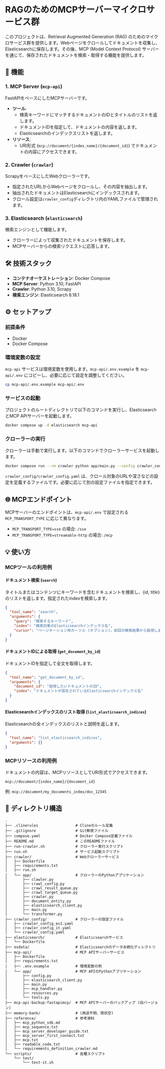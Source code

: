 # RAGのためのMCPサーバーマイクロサービス群

このプロジェクトは、Retrieval Augmented Generation (RAG) のためのマイクロサービス群を提供します。Webページをクロールしてドキュメントを収集し、Elasticsearchに保存します。その後、MCP (Model Context Protocol) サーバーを通じて、保存されたドキュメントを検索・取得する機能を提供します。

## 🚀 機能

### 1. MCP Server (`mcp-api`)
FastAPIをベースにしたMCPサーバーです。
- **ツール**:
    - 検索キーワードにマッチするドキュメントのIDとタイトルのリストを返します。
    - ドキュメントIDを指定して、ドキュメントの内容を返します。
    - Elasticsearchのインデックスリストを返します。
- **リソース**:
    - URI形式 (`mcp://document/{index_name}/{document_id}`) でドキュメントの内容にアクセスできます。

### 2. Crawler (`crawler`)
ScrapyをベースにしたWebクローラーです。
- 指定されたURLからWebページをクロールし、その内容を抽出します。
- 抽出されたドキュメントはElasticsearchにインデックスされます。
- クロール設定は`crawler_config`ディレクトリ内のYAMLファイルで管理されます。

### 3. Elasticsearch (`elasticsearch`)
検索エンジンとして機能します。
- クローラーによって収集されたドキュメントを保存します。
- MCPサーバーからの検索リクエストに応答します。

## 🛠️ 技術スタック

- **コンテナオーケストレーション**: Docker Compose
- **MCP Server**: Python 3.10, FastAPI
- **Crawler**: Python 3.10, Scrapy
- **検索エンジン**: Elasticsearch 8.18.1

## ⚙️ セットアップ

### 前提条件
- Docker
- Docker Compose

### 環境変数の設定
`mcp-api` サービスは環境変数を使用します。`mcp-api/.env.example` を `mcp-api/.env` にコピーし、必要に応じて設定を調整してください。

```bash
cp mcp-api/.env.example mcp-api/.env
```

### サービスの起動
プロジェクトのルートディレクトリで以下のコマンドを実行し、ElasticsearchとMCP APIサーバーを起動します。

```bash
docker compose up -d elasticsearch mcp-api
```

### クローラーの実行
クローラーは手動で実行します。以下のコマンドでクローラーサービスを起動します。

```bash
docker compose run --rm crawler python app/main.py --config crawler_config/crawler_config.yaml
```
`crawler_config/crawler_config.yaml` は、クロール対象のURLや深さなどの設定を定義するファイルです。必要に応じて別の設定ファイルを指定できます。

## 🌐 MCPエンドポイント

MCPサーバーのエンドポイントは、`mcp-api/.env` で設定される `MCP_TRANSPORT_TYPE` に応じて異なります。
- `MCP_TRANSPORT_TYPE=sse` の場合: `/sse`
- `MCP_TRANSPORT_TYPE=streamable-http` の場合: `/mcp`

## 💡 使い方

### MCPツールの利用例

#### ドキュメント検索 (`search`)
タイトルまたはコンテンツにキーワードを含むドキュメントを検索し、{id, title} のリストを返します。指定されたindexを検索します。

```json
{
  "tool_name": "search",
  "arguments": {
    "query": "検索するキーワード",
    "index": "検索対象のElasticsearchインデックス名",
    "cursor": "ページネーション用カーソル (オプション)。前回の検索結果から取得します。"
  }
}
```

#### ドキュメントIDによる取得 (`get_document_by_id`)
ドキュメントIDを指定して全文を取得します。

```json
{
  "tool_name": "get_document_by_id",
  "arguments": {
    "document_id": "取得したいドキュメントのID",
    "index": "ドキュメントが保存されているElasticsearchインデックス名"
  }
}
```

#### Elasticsearchインデックスのリスト取得 (`list_elasticsearch_indices`)
Elasticsearchの全インデックスのリストと説明を返します。

```json
{
  "tool_name": "list_elasticsearch_indices",
  "arguments": {}
}
```

### MCPリソースの利用例

ドキュメントの内容は、MCPリソースとしてURI形式でアクセスできます。

```
mcp://document/{index_name}/{document_id}
```

例: `mcp://document/my_documents_index/doc_12345`

## 📂 ディレクトリ構造

```
.
├── .clinerules                 # Clineのルール定義
├── .gitignore                  # Git無視ファイル
├── compose.yaml                # Docker Compose定義ファイル
├── README.md                   # このREADMEファイル
├── run-crawler.sh              # クローラー実行スクリプト
├── run.sh                      # サービス起動スクリプト
├── crawler/                    # Webクローラーサービス
│   ├── Dockerfile
│   ├── requirements.txt
│   ├── run.sh
│   └── app/                    # クローラーのPythonアプリケーション
│       ├── clawler.py
│       ├── crawl_config.py
│       ├── crawl_result_queue.py
│       ├── crawl_target_queue.py
│       ├── crawler.py
│       ├── document_entity.py
│       ├── elasticsearch_client.py
│       ├── main.py
│       └── transformer.py
├── crawler_config/             # クローラーの設定ファイル
│   ├── crawler_config_es1.yaml
│   ├── crawler_config_it.yaml
│   └── crawler_config.yaml
├── elasticsearch/              # Elasticsearchサービス
│   └── Dockerfile
├── esdata/                     # Elasticsearchのデータ永続化ディレクトリ
├── mcp-api/                    # MCP APIサーバーサービス
│   ├── Dockerfile
│   ├── requirements.txt
│   ├── .env.example            # 環境変数の例
│   └── app/                    # MCP APIのPythonアプリケーション
│       ├── config.py
│       ├── elasticsearch_client.py
│       ├── main.py
│       ├── mcp_handler.py
│       ├── resources.py
│       └── tools.py
├── mcp-api-backup-fastapimcp/  # MCP APIサーバーのバックアップ (旧バージョン)
├── memory-bank/                # (用途不明、現状空)
├── reference/                  # 参考資料
│   ├── mcp_python_sdk.md
│   ├── mcp_sequence.txt
│   ├── mcp_server_developer_guide.txt
│   ├── mcp_server_first_connect.txt
│   ├── mcp.txt
│   ├── readable_code.txt
│   └── requirements_definition_crawler.md
└── scripts/                    # 各種スクリプト
    └── test/
        └── test-it.sh
